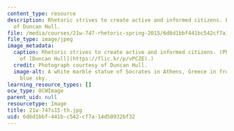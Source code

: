 ```yaml
---
content_type: resource
description: Rhetoric strives to create active and informed citizens. Photograph courtesy
  of Duncan Hull.
file: /media/courses/21w-747-rhetoric-spring-2015/6d6d1bbf441bc542cf7a14d50932bf32_21w-747s15-th.jpg
file_type: image/jpeg
image_metadata:
  caption: Rhetoric strives to create active and informed citizens. (Photograph courtesy
    of [Duncan Hull](https://flic.kr/p/vPCZE).)
  credit: Photograph courtesy of Duncan Hull.
  image-alt: A white marble statue of Socrates in Athens, Greece in front of a clear
    blue sky.
learning_resource_types: []
ocw_type: OCWImage
parent_uid: null
resourcetype: Image
title: 21w-747s15-th.jpg
uid: 6d6d1bbf-441b-c542-cf7a-14d50932bf32
---
```

